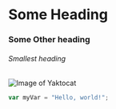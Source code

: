 # Some Heading
### Some Other heading
###### Smallest heading
![Image of Yaktocat](https://octodex.github.com/images/yaktocat.png)
``` javascript
var myVar = "Hello, world!";
```

